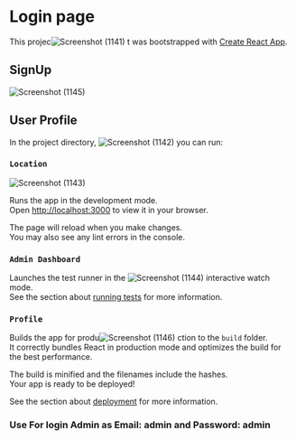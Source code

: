 # Login page 


This projec![Screenshot (1141)](https://github.com/Skdahale/Profile_Map/assets/97754817/4c220b3e-8680-406f-93e2-dea683c32f85)
t was bootstrapped with [Create React App](https://github.com/facebook/create-react-app).
## SignUp
![Screenshot (1145)](https://github.com/Skdahale/Profile_Map/assets/97754817/b4841095-23d5-4897-8bf0-590ecf176ade)

## User Profile

In the project directory, ![Screenshot (1142)](https://github.com/Skdahale/Profile_Map/assets/97754817/04ba216f-fa41-4ee6-ab0e-502d9288bd69)
you can run:

### `Location `
![Screenshot (1143)](https://github.com/Skdahale/Profile_Map/assets/97754817/7e3b37e1-ad5a-4080-ba34-92e7d32be4d6)

Runs the app in the development mode.\
Open [http://localhost:3000](http://localhost:3000) to view it in your browser.

The page will reload when you make changes.\
You may also see any lint errors in the console.

### `Admin Dashboard`

Launches the test runner in the ![Screenshot (1144)](https://github.com/Skdahale/Profile_Map/assets/97754817/7d7008dd-408a-4e4e-9b94-e1f5e579650d)
interactive watch mode.\
See the section about [running tests](https://facebook.github.io/create-react-app/docs/running-tests) for more information.

### `Profile `

Builds the app for produ![Screenshot (1146)](https://github.com/Skdahale/Profile_Map/assets/97754817/4ff3dd85-52e2-47c5-ab99-74c33a3a1767)
ction to the `build` folder.\
It correctly bundles React in production mode and optimizes the build for the best performance.

The build is minified and the filenames include the hashes.\
Your app is ready to be deployed!

See the section about [deployment](https://facebook.github.io/create-react-app/docs/deployment) for more information.
### Use For login Admin as Email: admin and Password: admin



